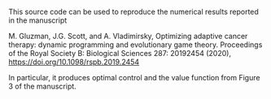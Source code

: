 This source code can be used to reproduce the numerical results reported in the manuscript 

M. Gluzman, J.G. Scott, and A. Vladimirsky,  Optimizing adaptive cancer therapy: dynamic programming and evolutionary game theory.
Proceedings of the Royal Society B: Biological Sciences 287: 20192454 (2020), https://doi.org/10.1098/rspb.2019.2454

In particular, it produces optimal control and the value function from Figure 3 of the manuscript.